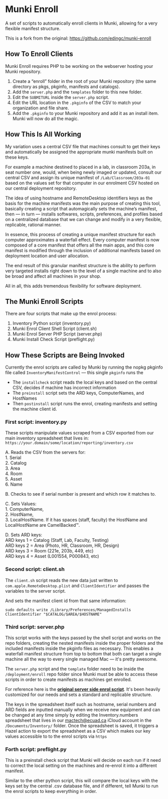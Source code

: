 # Munki Enroll

A set of scripts to automatically enroll clients in Munki, allowing for a very flexible manifest structure.

This is a fork from the original: https://github.com/edingc/munki-enroll

## How To Enroll Clients ##

Munki Enroll requires PHP to be working on the webserver hosting your Munki repository.

1. Create a “enroll” folder in the root of your Munki repository (the same directory as pkgs, pkginfo, manifests and catalogs). 
2. Add the `server.php` and the `templates` folder to this new folder.
3. Edit the `SUBMITURL` inside the `server.php` script.
3. Edit the URL location in the `.pkginfo` of the CSV to match your organization and file share.
4. Add the `.pkginfo` to your Munki repository and add it as an install item. Munki will now do all the magic.

## How This Is All Working ##

My variation uses a central CSV file that machines consult to get their keys and automatically be assigned the appropriate munki manifests built on these keys.

For example a machine destined to placed in a lab, in classroom 203a, in seat number one, would, when being newly imaged or updated, consult our central CSV and assign its unique manifest of `/Lab/Classroom/203a-01` based on the values set for that computer in our enrolment CSV hosted on our central deployment repository.

The idea of using hostname and RemoteDesktop identifiers keys as the basis for the machine manifests was the main purpose of creating this tool, basically creating a script that automagically sets the machine’s manifest, then — in turn — installs softwares, scripts, preferences, and profiles based on a centralized database that we can change and modify in a very flexible, replicable, rational manner.

In essence, this process of creating a unique manifest structure for each computer approximates a waterfall effect. Every computer manifest is now composed of a core manifest that offers all the main apps, and this core manifest is modified through the inclusion of additional manifests based on deployment location and user allocation. 

The end result of this granular manifest structure is the ability to perform very targeted installs right down to the level of a single machine and to also be broad and affect all machines in your shop. 

All in all, this adds tremendous flexibility for software deployment. 

## The Munki Enroll Scripts ##

There are four scripts that make up the enrol process:  

1. Inventory Python script (inventory.py)  
2. Munki Enrol Client Shell Script (client.sh)  
3. Munki Enrol Server PHP Script (server.php)  
4. Munki Install Check Script (preflight.py)

## How These Scripts are Being Invoked ##

Currently the enrol scripts are called by Munki by running the nopkg pkginfo file called `InventoryManifestControl` — this single `pkginfo` runs the 

- The `installcheck` script reads the local keys and based on the central CSV, decides if machine has incorrect information
- The `preinstall` script sets the ARD keys, ComputerNames, and HostNames
- Then `postinstall` script runs the enrol, creating manifests and setting the machine client id.

### First script: inventory.py ###

These scripts manipulate values scraped from a CSV exported from our main inventory spreadsheet that lives in: `https://your.domain/some/location/reporting/inventory.csv`

A. Reads the CSV from the servers for:  
		1. Serial  
		2. Catalog  
		3. Area  
		4. Room  
		5. Asset  
		6. Name  

B. Checks to see if serial number is present and which row it matches to.

C. Sets Values:  
		1. ComputerName,  
		2. HostName,  
		3. LocalHostName. If it has spaces (staff, faculty) the HostName and LocalHostName are CamelBacked™.  

D. Sets ARD keys:  
	ARD keys 1 = Catalog (Staff, Lab, Faculty, Testing)  
	ARD keys 2 = Area (Photo, HR, Classroom, HR, Design)  
	ARD keys 3 = Room (221e, 203b, 449, etc)  
	ARD keys 4 = Asset (L001554, P000843, etc)   


### Second script: client.sh ###

The `client.sh` script reads the new data just written to `com.apple.RemoteDesktop.plist` and `ClientIdentifier` and passes the variables to the server script.

And sets the manifest client id from that same information:

	sudo defaults write /Library/Preferences/ManagedInstalls ClientIdentifier "$CATALOG/$AREA/$HOSTNAME"


### Third script: server.php ###

This script works with the keys passed by the shell script and works on the repo folders, creating the nested manifests inside the proper folders and the included manifests inside the pkginfo files as necessary. This enables a waterfall manifest structure from top to bottom that both can target a single machine all the way to every single managed Mac — it's pretty awesome.

The `server.php` script and the `template` folder need to be inside the `/deployment/enroll` repo folder since Munki must be able to access these scripts in order to create manifests as machines get enrolled.

For reference here is the [**original server side enrol script**](https://raw.githubusercontent.com/edingc/munki-enroll/master/munki-enroll/enroll.php). It's been heavily customized for our needs and sets a standard and replicable structure.

The keys in the spreadsheet itself such as hostname, serial numbers and ARD fields are inputted manually when we receive new equipment and can be changed at any time simply by editing the Inventory.numbers spreadsheet that lives in our mactech@ecuad.ca iCloud account in the `/Documents/Inventory/` folder. Once the spreadsheet is saved, it triggers a Hazel action to export the spreadsheet as a CSV which makes our key values accessible to to the enrol scripts via `https`

### Forth script: preflight.py ###

This is a preinstall check script that Munki will decide on each run if it need to correct the local setting on the machines and re-enrol it into a different manifest.

Similar to the other python script, this will compare the local keys with the keys set by the central .csv database file, and if different, tell Munki to run the enrol scripts to keep everything in order.